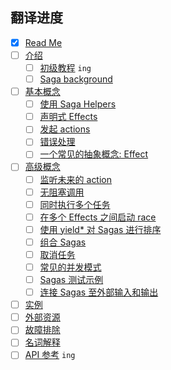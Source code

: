 ## 翻译进度

* [x] [Read Me](/README.md)
* [ ] [介绍](/docs/introduction/README.md)
  * [ ] [初级教程](/docs/introduction/BeginnerTutorial.md) `ing`
  * [ ] [Saga background](/docs/introduction/SagaBackground.md)
* [ ] [基本概念](/docs/basics/README.md)
  * [ ] [使用 Saga Helpers](/docs/basics/UsingSagaHelpers.md)
  * [ ] [声明式 Effects](/docs/basics/DeclarativeEffects.md)
  * [ ] [发起 actions](/docs/basics/DispatchingActions.md)
  * [ ] [错误处理](/docs/basics/ErrorHandling.md)
  * [ ] [一个常见的抽象概念: Effect](/docs/basics/Effect.md)
* [ ] [高级概念](/docs/advanced/README.md)
  * [ ] [监听未来的 action](/docs/advanced/FutureActions.md)
  * [ ] [无阻塞调用](/docs/advanced/NonBlockingCalls.md)
  * [ ] [同时执行多个任务](/docs/advanced/RunningTasksInParallel.md)
  * [ ] [在多个 Effects 之间启动 race](/docs/advanced/RacingEffects.md)
  * [ ] [使用 yield* 对 Sagas 进行排序](/docs/advanced/SequencingSagas.md)
  * [ ] [组合 Sagas](/docs/advanced/ComposingSagas.md)
  * [ ] [取消任务](/docs/advanced/TaskCancellation.md)
  * [ ] [常见的并发模式](/docs/advanced/Concurrency.md)
  * [ ] [Sagas 测试示例](/docs/advanced/Testing.md)
  * [ ] [连接 Sagas 至外部输入和输出](/docs/advanced/UsingRunSaga.md)
* [ ] [实例](/docs/recipes/README.md)
* [ ] [外部资源](/docs/ExternalResources.md)
* [ ] [故障排除](/docs/Troubleshooting.md)
* [ ] [名词解释](/docs/Glossary.md)
* [ ] [API 参考](/docs/api/README.md) `ing`
